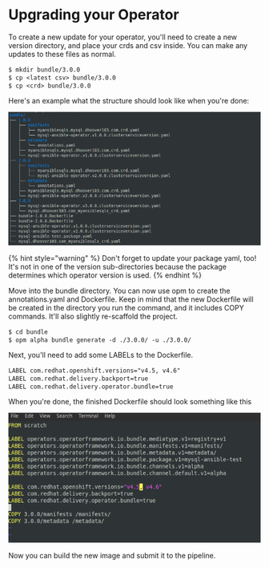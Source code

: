 # Upgrading your Operator

To create a new update for your operator, you'll need to create a new version directory, and place your crds and csv inside. You can make any updates to these files as normal. 

```text
$ mkdir bundle/3.0.0
$ cp <latest csv> bundle/3.0.0
$ cp <crd> bundle/3.0.0
```

Here's an example what the structure should look like when you're done:

![](../.gitbook/assets/metatdat.png)

{% hint style="warning" %}
Don't forget to update your package yaml, too! It's not in one of the version sub-directories because the package determines which operator version is used.
{% endhint %}

Move into the bundle directory. You can now use opm to create the annotations.yaml and Dockerfile. Keep in mind that the new Dockerfile will be created in the directory you run the command, and it includes COPY commands. It'll also slightly re-scaffold the project.

```text
$ cd bundle
$ opm alpha bundle generate -d ./3.0.0/ -u ./3.0.0/
```

Next, you'll need to add some LABELs to the Dockerfile.

```text
LABEL com.redhat.openshift.versions="v4.5, v4.6"
LABEL com.redhat.delivery.backport=true
LABEL com.redhat.delivery.operator.bundle=true
```

 When you're done, the finished Dockerfile should look something like this

![](../.gitbook/assets/dockerfile.png)

Now you can build the new image and submit it to the pipeline. 

